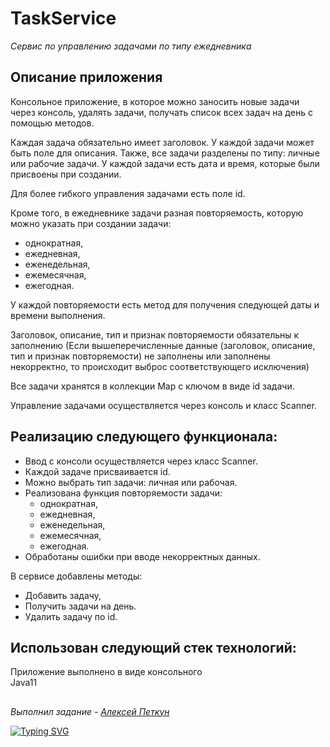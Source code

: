 # TaskService

*Сервис по управлению задачами по типу ежедневника*

## **Описание приложения**

Консольное приложение, в которое можно заносить новые задачи через консоль, удалять задачи, получать список всех задач на день с помощью методов.

Каждая задача обязательно имеет заголовок. У каждой задачи может быть поле для описания. Также, все задачи разделены по типу: личные или рабочие задачи. У каждой задачи есть дата и время, которые были присвоены при создании. 

Для более гибкого управления задачами есть поле id.

Кроме того, в ежедневнике задачи разная повторяемость, которую можно указать при создании задачи: 

- однократная,
- ежедневная,
- еженедельная,
- ежемесячная,
- ежегодная.

У каждой повторяемости есть метод для получения следующей даты и времени выполнения. 

Заголовок, описание, тип и признак повторяемости обязательны к заполнению (Если вышеперечисленные данные (заголовок, описание, тип и признак повторяемости) не заполнены или заполнены некорректно, то происходит выброс соответствующего исключения)
    
Все задачи хранятся в коллекции Map с ключом в виде id задачи.

Управление задачами осуществляется через консоль и класс Scanner. 

## Реализацию следующего функционала:

- Ввод с консоли осуществляется через класс Scanner.
- Каждой задаче присваивается id.
- Можно выбрать тип задачи: личная или рабочая.
- Реализована функция повторяемости задачи:
    - однократная,
    - ежедневная,
    - еженедельная,
    - ежемесячная,
    - ежегодная.
- Обработаны ошибки при вводе некорректных данных.

В сервисе добавлены методы: 

- Добавить задачу,
- Получить задачи на день.  
- Удалить задачу по id.

## Использован следующий стек технологий:

Приложение выполнено в виде консольного\
Java11

##

*Выполнил задание - [Алексей Петкун](https://github.com/AlekseyPetkun "AlekseyPetkun")*

[![Typing SVG](https://readme-typing-svg.herokuapp.com?color=%2336BCF7&lines=thank+you+for+your+attention)](https://git.io/typing-svg)


